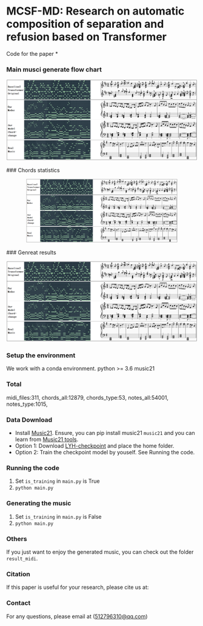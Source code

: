 # MCSF-MD: Research on automatic composition of separation and refusion based on Transformer
Code for the paper *

### Main musci generate flow chart
<p align="center">
  <img width="600" src="view_diagram/results.png">
</p>
### Chords statistics
<p align="center">
  <img width="400" src="view_diagram/results.png">
</p>
### Genreat results
<p align="center">
  <img width="600" src="results.png">
</p>

### Setup the environment

We work with a conda environment.
python >= 3.6   music21

### Total
  midi_files:311,
  chords_all:12879,
  chords_type:53,
  notes_all:54001,
  notes_type:1015,

### Data Download

- Install [Music21](https://pypi.org/project/music163/). Ensure, you can pip install music21 ```music21``` and you can learn from [Music21 tools](http://web.mit.edu/music21/).    
- Option 1: Download [LYH-checkpoint](https://drive.google.com/drive/folders/1T8dGldM-U6LSBot1aZesZ3beFg_veSwG) and place the home folder.     
- Option 2: Train the checkpoint model by youself. See Running the code.

### Running the code

1. Set ```is_training``` in ```main.py``` is True
2. ```python main.py ```


### Generating the music

1. Set ```is_training``` in ```main.py``` is False
2. ```python main.py ```


### Others

If you just want to enjoy the generated music, you can check out the folder ```result_midi```.

### Citation

If this paper is useful for your research, please cite us at:

### Contact

For any questions, please email at (512796310@qq.com)

